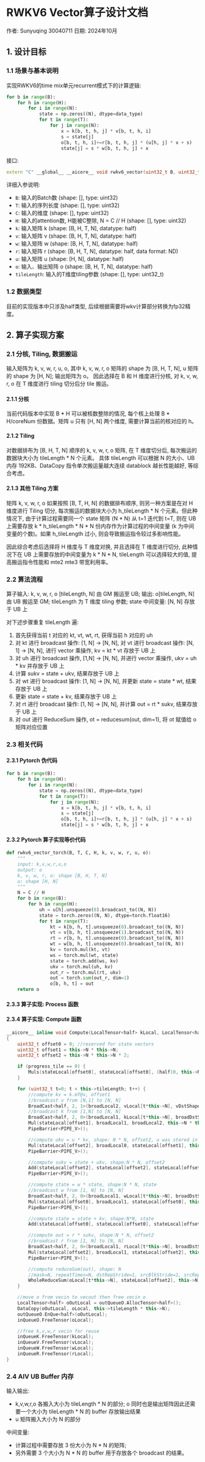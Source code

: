 # RWKV6 Vector算子设计文档

作者: Sunyuqing 30040711
日期: 2024年10月

## 1. 设计目标

### 1.1 场景与基本说明

实现RWKV6的time mix单元recurrent模式下的计算逻辑:

```python
for b in range(B):
    for h in range(H):
        for i in range(N):
            state = np.zeros((N), dtype=data_type)
            for t in range(T):
                for j in range(N):
                    x = k[b, t, h, j] * v[b, t, h, i]
                    s = state[j]
                    o[b, t, h, i]+=r[b, t, h, j] * (u[h, j] * x + s)
                    state[j] = s * w[b, t, h, j] + x
```

接口:

```cpp
extern "C" __global__ __aicore__ void rwkv6_vector(uint32_t B, uint32_t T, uint32_t C, uint32_t H, GM_ADDR k, GM_ADDR v, GM_ADDR w, GM_ADDR r, GM_ADDR u, GM_ADDR o, uint32_t tileLength)
```

详细入参说明:

- `B`: 输入的Batch数 (shape: [], type: uint32)
- `T`: 输入的序列长度 (shape: [], type: uint32) 
- `C`: 输入的维度 (shape: [], type: uint32)
- `H`: 输入的attention数, H能被C整除, N = C // H (shape: [], type: uint32)
- `k`: 输入矩阵 k (shape: [B, H, T, N], datatype: half)
- `v`: 输入矩阵 v (shape: [B, H, T, N], datatype: half)
- `w`: 输入矩阵 w (shape: [B, H, T, N], datatype: half)
- `r`: 输入矩阵 r (shape: [B, H, T, N], datatype: half, data format: ND)
- `u`: 输入矩阵 u (shape: [H, N], datatype: half)
- `o`: 输入、输出矩阵 o (shape: [B, H, T, N], datatype: half)
- `tileLength`: 输入的T维度tiling参数 (shape: [], type: uint32_t)

### 1.2 数据类型

目前的实现版本中只涉及half类型, 后续根据需要将wkv计算部分转换为fp32精度。

## 2. 算子实现方案

### 2.1 分核, Tiling, 数据搬运

输入矩阵为 k, v, w, r, u, o, 其中 k, v, w, r, o 矩阵的 shape 为 [B, H, T, N], u 矩阵的 shape 为 [H, N]; 输出矩阵为 o。
因此选择在 B 和 H 维度进行分核, 对 k, v, w, r, o 在 T 维度进行 tiling 切分后分 tile 搬运。

#### 2.1.1 分核

当前代码版本中实现 B * H 可以被核数整除的情况, 每个核上处理 B * H/coreNum 份数据。矩阵 u 只有 [H, N] 两个维度, 需要计算当前的核对应的 h。

#### 2.1.2 Tiling

对数据排布为 [B, H, T, N] 顺序的 k, v, w, r, o 矩阵, 在 T 维度切分后, 每次搬运的数据块大小为 tileLength * N 个元素。 具体 tileLength 可以根据 N 的大小、UB 内存 192KB、DataCopy 指令单次搬运量越大连续 datablock 越长性能越好, 等综合考虑。

#### 2.1.3 其他 Tiling 方案

矩阵 k, v, w, r, o 如果按照 [B, T, H, N] 的数据排布顺序, 则另一种方案是在对 H 维度进行 Tiling 切分, 每次搬运的数据块大小为 h_tileLength * N 个元素。但此种情况下, 由于计算过程需要同一个 state 矩阵 (N * N) 从 t=1 迭代到 t=T, 则在 UB 上需要存放 k * h_tileLength * N * N 份内存作为计算过程的中间变量 (k 为中间变量的个数)。如果 h_tileLength 过小, 则会导致搬运指令较过多影响性能。

因此综合考虑后选择将 H 维度与 T 维度对换, 并且选择在 T 维度进行切分, 此种情况下在 UB 上需要存放的中间变量为 k * N * N, tileLength 可以选择较大的值, 提高搬运指令性能和 mte2 mte3 带宽利用率。

### 2.2 算法流程

算子输入: k, v, w, r, o [tileLength, N] 由 GM 搬运至 UB;
输出: o[tileLength, N] 由 UB 搬运至 GM;
tileLength 为 T 维度 tiling 参数;
state 中间变量: [N, N] 存放于 UB 上

对下述步骤重复 tileLength 遍:

1. 首先获得当前 t 对应的 kt, vt, wt, rt, 获得当前 h 对应的 uh
2. 对 kt 进行 broadcast 操作: [1, N] -> [N, N], 对 vt 进行 broadcast 操作: [N, 1] -> [N, N], 进行 vector 乘操作, kv = kt * vt 存放于 UB 上
3. 对 uh 进行 broadcast 操作, [1,N] -> [N, N], 并进行 vector 乘操作, ukv = uh * kv 并存放于 UB 上
4. 计算 sukv = state + ukv, 结果存放于 UB 上
5. 对 wt 进行 broadcast 操作: [1, N] -> [N, N], 并更新 state = state * wt, 结果存放于 UB 上
6. 更新 state = state + kv, 结果存放于 UB 上
7. 对 rt 进行 broadcast 操作: [1, N] -> [N, N], 并计算 out = rt * sukv, 结果存放于 UB 上
8. 对 out 进行 ReduceSum 操作, ot = reducesum(out, dim=1), 将 ot 赋值给 o 矩阵对应位置

### 2.3 相关代码

#### 2.3.1 Pytorch 伪代码

```python
for b in range(B):
    for h in range(H):
        for i in range(N):
            state = np.zeros((N), dtype=data_type)
            for t in range(T):
                for j in range(N):
                    x = k[b, t, h, j] * v[b, t, h, i]
                    s = state[j]
                    o[b, t, h, i]+=r[b, t, h, j] * (u[h, j] * x + s)
                    state[j] = s * w[b, t, h, j] + x
```

#### 2.3.2 Pytorch 算子实现等价代码

```python
def rwkv6_vector_torch(B, T, C, H, k, v, w, r, u, o):
    """
    input: k,v,w,r,u,o
    output: o
    k, v, w, r, o: shape [B, H, T, N]
    u: shape [H, N]
    """
    N = C // H
    for b in range(B):
        for h in range(H):
            uh = u[h].unsqueeze(0).broadcast_to((N, N))
            state = torch.zeros((N, N), dtype=torch.float16)
            for t in range(T):
                kt = k[b, h, t].unsqueeze(0).broadcast_to((N, N))
                vt = v[b, h, t].unsqueeze(1).broadcast_to((N, N))
                rt = r[b, h, t].unsqueeze(0).broadcast_to((N, N))
                wt = w[b, h, t].unsqueeze(0).broadcast_to((N, N))
                kv = torch.mul(kt, vt)
                ws = torch.mul(wt, state)
                state = torch.add(ws, kv)
                ukv = torch.mul(uh, kv)
                out_r = torch.mul(rt, ukv)
                out = torch.sum(out_r, dim=1)
                o[b, h, t] = out
    return o
```

#### 2.3.3 算子实现: Process 函数

#### 2.3.4 算子实现: Compute 函数

```cpp
__aicore__ inline void Compute(LocalTensor<half> kLocal, LocalTensor<half> vLocal, LocalTensor<half> wLocal, LocalTensor<half> rLocal, LocalTensor<half> oLocal, LocalTensor<half> stateLocal, LocalTensor<half> broadLocal0, LocalTensor<half> broadLocal1, LocalTensor<half> broadLocal2, uint32_t progress_h, uint32_t progress_tile)
{
    uint32_t offset0 = 0; //reserved for state vectors
    uint32_t offset1 = this->N * this->N;
    uint32_t offset2 = this->N * this->N * 2;

    if (progress_tile == 0) {
        Muls(stateLocal[offset0], stateLocal[offset0], (half)0, this->N * this->N);
    }

    for (uint32_t t=0; t < this->tileLength; t++) {
        //compute kv = k.mT@v, offset1
        //broadcast v from [N,1] to [N, N]
        BroadCast<half, 2, 1>(broadLocal2, vLocal[t*this->N], vDstShape, vSrcShape);
        //broadcast k from [1,N] to [N, N]
        BroadCast<half, 2, 0>(broadLocal1, kLocal[t*this->N], broadDstShape, broadSrcShape);
        Mul(stateLocal[offset1], broadLocal1, broadLocal2, this->N * this->N);
        PipeBarrier<PIPE_V>();

        //compute ukv = u * kv, shape: N * N, offset2, u was stored in broadLocal0
        Mul(stateLocal[offset2], broadLocal0, stateLocal[offset1], this->N * this->N);
        PipeBarrier<PIPE_V>();

        //compute sukv = state + ukv, shape:N * N, offset2
        Add(stateLocal[offset2], stateLocal[offset2], stateLocal[offset0], this->N * this->N);
        PipeBarrier<PIPE_V>();

        //compute state = w * state, shape:N * N, state
        //broadcast w from [1, N] to [N, N]
        BroadCast<half, 2, 0>(broadLocal1, wLocal[t*this->N], broadDstShape, broadSrcShape);
        Mul(stateLocal[offset0], broadLocal1, stateLocal[offset0], this->N * this->N);
        PipeBarrier<PIPE_V>();

        //compute state = state + kv, shape:N*N, state
        Add(stateLocal[offset0], stateLocal[offset0], stateLocal[offset1], this->N * this->N);

        //compute out = r * sukv, shape:N * N, offset2
        //broadcast r from [1, N] to [N, N]
        BroadCast<half, 2, 0>(broadLocal1, rLocal[t*this->N], broadDstShape, broadSrcShape);
        Mul(stateLocal[offset2], broadLocal1, stateLocal[offset2], this->N * this->N);
        PipeBarrier<PIPE_V>();

        //compute reduceSum(out), shape: N
        //mask=N, repeatTimes=N, dstRepStride=1, srcBlkStride=1, srcRepStride=N*sizeof(half)/32=4
        WholeReduceSum(oLocal[t*this->N], stateLocal[offset2], this->N, this->N, 1, 1, this->N*sizeof(half)/32);
    }

    //move o from vecin to vecout then free vecin o
    LocalTensor<half> oOutLocal = outQueueO.AllocTensor<half>();
    DataCopy(oOutLocal, oLocal, this->tileLength * this->N);
    outQueueO.EnQue<half>(oOutLocal);
    inQueueO.FreeTensor(oLocal);

    //free k,v,w,r vecin for reuse
    inQueueK.FreeTensor(kLocal);
    inQueueV.FreeTensor(vLocal);
    inQueueW.FreeTensor(wLocal);	
    inQueueR.FreeTensor(rLocal);
}
```

### 2.4 AIV UB Buffer 内存

输入输出:
- k,v,w,r,o 各搬入大小为 tileLength * N 的部分; o 同时也是输出矩阵因此还需要一个大小为 tileLength * N 的 buffer 存放输出结果
- u 矩阵搬入大小为 N 的部分

中间变量:
- 计算过程中需要存放 3 份大小为 N * N 的矩阵;
- 另外需要 3 个大小为 N * N 的 buffer 用于存放各个 broadcast 的结果。